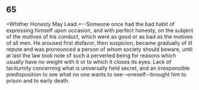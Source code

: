 ## 65

=Whither Honesty May Lead.=--Someone once had the bad habit of
expressing himself upon occasion, and with perfect honesty, on the
subject of the motives of his conduct, which were as good or as bad as
the motives of all men. He aroused first disfavor, then suspicion,
became gradually of ill repute and was pronounced a person of whom
society should beware, until at last the law took note of such a
perverted being for reasons which usually have no weight with it or to
which it closes its eyes. Lack of taciturnity concerning what is
universally held secret, and an irresponsible predisposition to see what
no one wants to see--oneself--brought him to prison and to early death.



